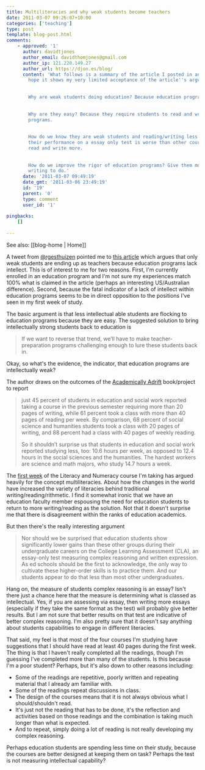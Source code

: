 ```yaml
---
title: Multiliteracies and why weak students become teachers
date: 2011-03-07 09:26:07+10:00
categories: ['teaching']
type: post
template: blog-post.html
comments:
    - approved: '1'
      author: davidtjones
      author_email: davidthomjones@gmail.com
      author_ip: 121.220.149.27
      author_url: https://djon.es/blog/
      content: 'What follows is a summary of the article I posted in another forum. I
        hope it shows my very limited acceptance of the article''s argument.
    
    
        Why are weak students doing education? Because education programs are easy.
    
    
        Why are they easy? Because they require students to read and write less than other
        programs.
    
    
        How do we know they are weak students and reading/writing less is bad? Because
        their performance on a essay only test is worse than other courses where they
        read and write more.
    
    
        How do we improve the rigor of education programs? Give them more reading and
        writing to do.'
      date: '2011-03-07 09:49:19'
      date_gmt: '2011-03-06 23:49:19'
      id: '19'
      parent: '0'
      type: comment
      user_id: '1'
    
pingbacks:
    []
    
---
```


See also: [[blog-home | Home]]

A tweet from [@rgesthuizen](http://twitter.com/#!/rgesthuizen) pointed me to [this article](http://www.csmonitor.com/Commentary/Opinion/2011/0302/Why-the-weak-students-end-up-as-teachers-Education-programs-lack-intellect/\(page\)/2) which argues that only weak students are ending up as teachers because education programs lack intellect. This is of interest to me for two reasons. First, I'm currently enrolled in an education program and I'm not sure my experiences match 100% what is claimed in the article (perhaps an interesting US/Australian difference). Second, because the fatal indicator of a lack of intellect within education programs seems to be in direct opposition to the positions I've seen in my first week of study.

The basic argument is that less intellectual able students are flocking to education programs because they are easy. The suggested solution to bring intellectually strong students back to education is

> If we want to reverse that trend, we’ll have to make teacher-preparation programs challenging enough to lure these students back in.

Okay, so what's the evidence, the indicator, that education programs are intellectually weak?

The author draws on the outcomes of the [Academically Adrift](http://www.insidehighered.com/news/2011/01/18/study_finds_large_numbers_of_college_students_don_t_learn_much) book/project to report

> just 45 percent of students in education and social work reported taking a course in the previous semester requiring more than 20 pages of writing, while 61 percent took a class with more than 40 pages of reading per week. By comparison, 68 percent of social science and humanities students took a class with 20 pages of writing, and 88 percent had a class with 40 pages of weekly reading.
> 
> So it shouldn’t surprise us that students in education and social work reported studying less, too: 10.6 hours per week, as opposed to 12.4 hours in the social sciences and the humanities. The hardest workers are science and math majors, who study 14.7 hours a week.

The [first week](/blog2/2011/03/06/literacy-and-numeracy-week-1/) of the Literacy and Numeracy course I'm taking has argued heavily for the concept multiliteracies. About how the changes in the world have increased the variety of literacies behind traditional writing/reading/rithmetic. I find it somewhat ironic that we have an education faculty member espousing the need for education students to return to more writing/reading as the solution. Not that it doesn't surprise me that there is disagreement within the ranks of education academics.

But then there's the really interesting argument

> Nor should we be surprised that education students show significantly lower gains than these other groups during their undergraduate careers on the College Learning Assessment (CLA), an essay-only test measuring complex reasoning and written expression. As ed schools should be the first to acknowledge, the only way to cultivate these higher-order skills is to practice them. And our students appear to do that less than most other undergraduates.

Hang on, the measure of students complex reasoning is an essay? Isn't there just a chance here that the measure is determining what is classed as intellectual. Yes, if you are assessing via essay, then writing more essays (especially if they take the same format as the test) will probably give better results. But I am not sure that better results on that test are indicative of better complex reasoning. I'm also pretty sure that it doesn't say anything about students capabilities to engage in different literacies.

That said, my feel is that most of the four courses I'm studying have suggestions that I should have read at least 40 pages during the first week. The thing is that I haven't really completed all the readings, though I'm guessing I've completed more than many of the students. Is this because I'm a poor student? Perhaps, but it's also down to other reasons including:

- Some of the readings are repetitive, poorly written and repeating material that I already am familiar with.
- Some of the readings repeat discussions in class.
- The design of the courses means that it is not always obvious what I should/shouldn't read.
- It's just not the reading that has to be done, it's the reflection and activities based on those readings and the combination is taking much longer than what is expected.
- And to repeat, simply doing a lot of reading is not really developing my complex reasoning.

Perhaps education students are spending less time on their study, because the courses are better designed at keeping them on task? Perhaps the test is not measuring intellectual capability?